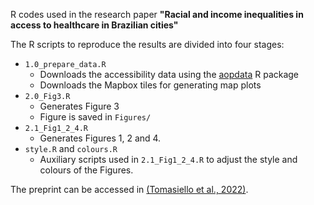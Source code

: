 R codes used in the research paper **"Racial and income inequalities in access to healthcare in Brazilian cities"**

The R scripts to reproduce the results are divided into four stages:

-   `1.0_prepare_data.R`
    - Downloads the accessibility data using the [aopdata](https://github.com/ipeaGIT/aopdata) R package
    - Downloads the Mapbox tiles for generating map plots
-   `2.0_Fig3.R`
    - Generates Figure 3
    - Figure is saved in `Figures/`
-   `2.1_Fig1_2_4.R`
    - Generates Figures 1, 2 and 4.
-   `style.R` and `colours.R`
    - Auxiliary scripts used in `2.1_Fig1_2_4.R` to adjust the style and colours of the Figures.


The preprint can be accessed in [(Tomasiello et al., 2022)](https://osf.io/preprints/socarxiv/g5z7d/).
